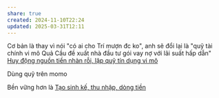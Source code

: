 ```yaml
---
share: true
created: 2024-11-10T22:24
updated: 2025-03-31T12:11
---
```

Cơ bản là thay vì nói "có ai cho Trí mượn đc ko", anh sẽ đổi lại là "quỹ tài chính vi mô Quả Cầu đề xuất nhà đầu tư gói vay nợ với lãi suất hấp dẫn"
[Huy động nguồn tiền nhàn rỗi, lập quỹ tín dụng vi mô](../C%C3%B4ng%20vi%E1%BB%87c/Huy%20%C4%91%E1%BB%99ng%20ngu%E1%BB%93n%20ti%E1%BB%81n%20nh%C3%A0n%20r%E1%BB%97i,%20l%E1%BA%ADp%20qu%E1%BB%B9%20t%C3%ADn%20d%E1%BB%A5ng%20vi%20m%C3%B4.md)

Dùng quỹ trên momo

Bền vững hơn là [Tạo sinh kế, thu nhập, dòng tiền](../C%C3%B4ng%20vi%E1%BB%87c/T%E1%BA%A1o%20sinh%20k%E1%BA%BF,%20thu%20nh%E1%BA%ADp,%20d%C3%B2ng%20ti%E1%BB%81n.md)